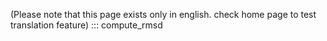 (Please note that this page exists only in english. check home page to test translation feature)
::: compute_rmsd